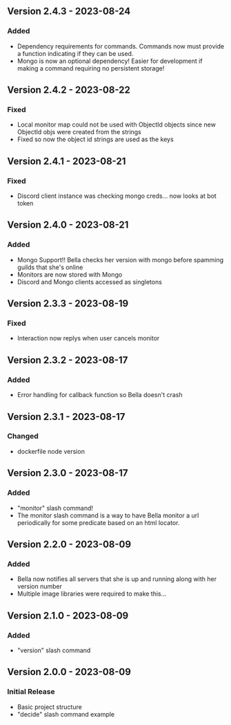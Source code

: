 ## Version 2.4.3 - 2023-08-24
### Added
- Dependency requirements for commands. Commands now must provide a function indicating if they can be used.
- Mongo is now an optional dependency! Easier for development if making a command requiring no persistent storage! 

## Version 2.4.2 - 2023-08-22
### Fixed
- Local monitor map could not be used with ObjectId objects since new ObjectId objs were created from the strings
- Fixed so now the object id strings are used as the keys

## Version 2.4.1 - 2023-08-21
### Fixed
- Discord client instance was checking mongo creds... now looks at bot token

## Version 2.4.0 - 2023-08-21
### Added
- Mongo Support!! Bella checks her version with mongo before spamming guilds that she's online
- Monitors are now stored with Mongo
- Discord and Mongo clients accessed as singletons

## Version 2.3.3 - 2023-08-19
### Fixed
- Interaction now replys when user cancels monitor

## Version 2.3.2 - 2023-08-17
### Added
- Error handling for callback function so Bella doesn't crash

## Version 2.3.1 - 2023-08-17
### Changed
- dockerfile node version

## Version 2.3.0 - 2023-08-17
### Added
- "monitor" slash command!
- The monitor slash command is a way to have Bella monitor a url periodically for some predicate based on an html locator.


## Version 2.2.0 - 2023-08-09
### Added
- Bella now notifies all servers that she is up and running along with her version number
- Multiple image libraries were required to make this...

## Version 2.1.0 - 2023-08-09
### Added
- "version" slash command


## Version 2.0.0 - 2023-08-09

### Initial Release
- Basic project structure
- "decide" slash command example